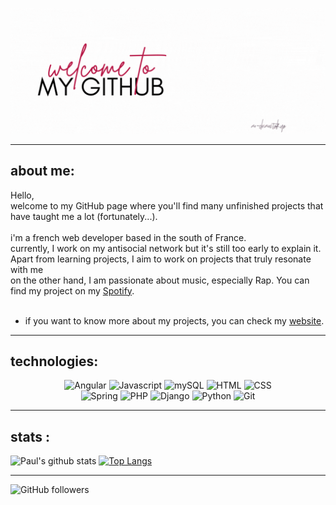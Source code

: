 ![](https://github.com/paulmarniquet/paulmarniquet/blob/main/assets/github.gif?raw=true)


---

## about me:

Hello,
<br>
welcome to my GitHub page where you'll find many unfinished projects that have taught me a lot (fortunately...). 
<br>
<br>
i'm a french web developer based in the south of France. 
<br>
currently, I work on my antisocial network but it's still too early to explain it. Apart from learning projects, I aim to work on projects that truly resonate with me
<br>
on the other hand, I am passionate about music, especially Rap. You can find my project on my [Spotify](https://open.spotify.com/artist/1QPBg1Edvg3dd0IudyCXBS).
<br>
<br>
- if you want to know more about my projects, you can check my [website](https://www.paulmarniquet.fr/).

---

## technologies:
<p align="center">
      <img src="https://www.vectorlogo.zone/logos/angular/angular-icon.svg" alt="Angular" width="55" height="55"/>
      <img src="https://upload.vectorlogo.zone/logos/javascript/images/239ec8a4-163e-4792-83b6-3f6d96911757.svg" alt="Javascript" width="55" height="55"/> 
      <img src="https://www.vectorlogo.zone/logos/mysql/mysql-official.svg" alt="mySQL" width="66" height="66">
      <img src="https://cdn-icons-png.flaticon.com/512/1532/1532556.png" alt="HTML" width="55" height="55"/>
      <img src="https://cdn-icons-png.flaticon.com/512/732/732190.png" alt="CSS" width="55" height="55"/>
      <br>
      <img src="https://www.vectorlogo.zone/logos/springio/springio-icon.svg" alt="Spring" width="55" height="55"/>
      <img src="https://www.vectorlogo.zone/logos/php/php-icon.svg" alt="PHP" width="55" height="55"/>
      <img src="https://www.vectorlogo.zone/logos/djangoproject/djangoproject-ar21.svg" alt="Django" width="75" height="55"/>
      <img src="https://www.vectorlogo.zone/logos/python/python-icon.svg" alt="Python" width="55" height="55"/> 
      <img src="https://www.vectorlogo.zone/logos/git-scm/git-scm-ar21.svg" alt="Git" width="85" height="55"/>
</p>

---

## stats :

![Paul's github stats](https://github-readme-stats.vercel.app/api?username=paulmarniquet&show_icons=true&title_color=ffc857&icon_color=8ac926&text_color=daf7dc&bg_color=151515&hide=issues&count_private=true&include_all_commits=true)
[![Top Langs](https://github-readme-stats.vercel.app/api/top-langs/?username=paulmarniquet&layout=compact&text_color=daf7dc&bg_color=151515&hide=css,html,php)](https://github.com/paulmarniquet/github-readme-stats)

---

![GitHub followers](https://img.shields.io/github/followers/paulmarniquet?style=social)
